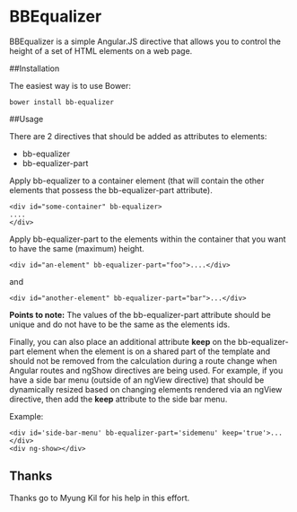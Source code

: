 # BBEqualizer

BBEqualizer is a simple Angular.JS directive that allows you to control the 
height of a set of HTML elements on a web page.

##Installation

The easiest way is to use Bower:

```
bower install bb-equalizer
```

##Usage

There are 2 directives that should be added as attributes to elements:

* bb-equalizer
* bb-equalizer-part

Apply bb-equalizer to a container element (that will contain the other 
elements that possess the bb-equalizer-part attribute).

```
<div id="some-container" bb-equalizer>
....
</div>
```

Apply bb-equalizer-part to the elements within the container that you want to have the same (maximum) height.

```
<div id="an-element" bb-equalizer-part="foo">....</div>
```

and 

```
<div id="another-element" bb-equalizer-part="bar">...</div>
```

**Points to note:** The values of the bb-equalizer-part attribute should be unique and do not have to be the same as the elements ids.

Finally, you can also place an additional attribute **keep** on the bb-equalizer-part element 
when the element is on a shared part of the template and should not be removed from the 
calculation during a route change when Angular routes and ngShow directives are being used. For example, if you have a side bar menu (outside of an ngView directive) 
that should be dynamically resized based on changing elements rendered via an ngView directive, then add the **keep** attribute to the side bar menu.
 
Example:

```
<div id='side-bar-menu' bb-equalizer-part='sidemenu' keep='true'>...</div>
<div ng-show></div>
```

## Thanks
Thanks go to Myung Kil for his help in this effort. 